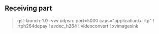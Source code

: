 ## Receiving part
>gst-launch-1.0 -vvv udpsrc port=5000 caps="application/x-rtp" ! rtph264depay ! avdec_h264 ! videoconvert ! xvimagesink
